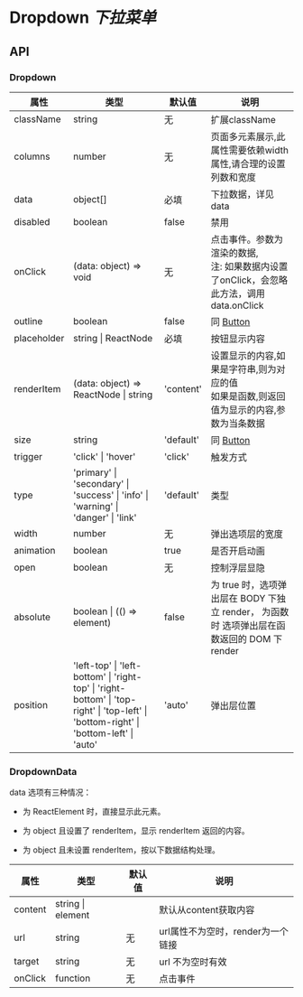 # Dropdown *下拉菜单*

<example />

## API

### Dropdown

| 属性 | 类型 | 默认值 | 说明 |
| --- | --- | --- | --- |
| className | string | 无 | 扩展className |
| columns | number | 无 | 页面多元素展示,此属性需要依赖width属性,请合理的设置列数和宽度 |
| data | object[] | 必填 | 下拉数据，详见data |
| disabled | boolean | false | 禁用 |
| onClick | (data: object) => void | 无 | 点击事件。参数为渲染的数据, <br /> 注: 如果数据内设置了onClick，会忽略此方法，调用data.onClick |
| outline | boolean | false | 同 [Button](/components/Button) |
| placeholder | string \| ReactNode | 必填 | 按钮显示内容 |
| renderItem | (data: object) => ReactNode \| string | 'content' | 设置显示的内容,如果是字符串,则为对应的值<br />如果是函数,则返回值为显示的内容,参数为当条数据 |
| size | string | 'default' | 同 [Button](/components/Button) |
| trigger | 'click' \| 'hover' | 'click' | 触发方式 |
| type | 'primary' \| 'secondary' \|  'success' \| 'info' \|  'warning' \|  'danger' \|  'link' | 'default' | 类型 |
| width | number | 无 | 弹出选项层的宽度 |
| animation | boolean | true | 是否开启动画 |
| open | boolean | 无 | 控制浮层显隐 |
| absolute | boolean \| (() => element) | false | 为 true 时，选项弹出层在 BODY 下独立 render， 为函数时 选项弹出层在函数返回的 DOM 下render  |
| position | 'left-top' \| 'left-bottom' \| 'right-top' \| 'right-bottom' \| 'top-right' \| 'top-left' \| 'bottom-right' \| 'bottom-left' \| 'auto' | 'auto' | 弹出层位置 |

### DropdownData

data 选项有三种情况：

- 为 ReactElement 时，直接显示此元素。

- 为 object 且设置了 renderItem，显示 renderItem 返回的内容。

- 为 object 且未设置 renderItem，按以下数据结构处理。

| 属性 | 类型 | 默认值 | 说明 |
| --- | --- | --- | --- |
| content | string \| element | | 默认从content获取内容 |
| url | string | 无 | url属性不为空时，render为一个链接 |
| target | string | 无 | url 不为空时有效 |
| onClick | function | 无 | 点击事件 |
